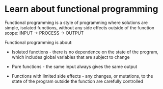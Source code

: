 # Learn about functional programming

Functional programming is a style of programming where solutions are simple, isolated functions, without any side effects outside of the function scope: INPUT -> PROCESS -> OUTPUT

Functional programming is about:

- Isolated functions - there is no dependence on the state of the program, which includes global variables that are subject to change

- Pure functions - the same input always gives the same output

- Functions with limited side effects - any changes, or mutations, to the state of the program outside the function are carefully controlled